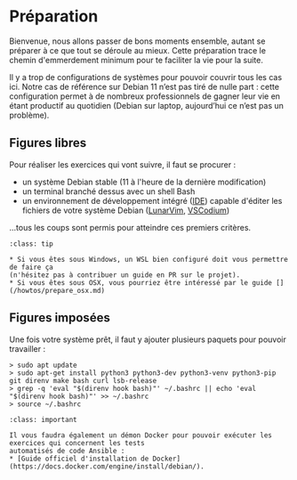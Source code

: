 # Préparation

Bienvenue, nous allons passer de bons moments ensemble, autant se préparer à ce que tout
se déroule au mieux. Cette préparation trace le chemin d'emmerdement minimum pour te faciliter la vie
pour la suite.

Il y a trop de configurations de systèmes pour pouvoir couvrir tous les cas ici. Notre cas de 
référence sur Debian 11 n’est pas tiré de nulle part : cette configuration permet à de 
nombreux professionnels de gagner leur vie en étant productif au quotidien (Debian sur laptop, 
aujourd’hui ce n’est pas un problème).

## Figures libres

Pour réaliser les exercices qui vont suivre, il faut se procurer :

* un système Debian stable (11 à l'heure de la dernière modification)
* un terminal branché dessus avec un shell Bash
* un environnement de développement intégré ([IDE](https://fr.wikipedia.org/wiki/Environnement_de_d%C3%A9veloppement))
capable d'éditer les fichiers de votre système Debian ([LunarVim](https://www.lunarvim.org/docs/installation), [VSCodium](https://vscodium.com/#install))

...tous les coups sont permis pour atteindre ces premiers critères.

```{admonition} Nota Bene
:class: tip

* Si vous êtes sous Windows, un WSL bien configuré doit vous permettre de faire ça 
(n'hésitez pas à contribuer un guide en PR sur le projet).
* Si vous êtes sous OSX, vous pourriez être intéressé par le guide [](/howtos/prepare_osx.md)
```

## Figures imposées

Une fois votre système prêt, il faut y ajouter plusieurs paquets pour pouvoir travailler :

```{code-block}
> sudo apt update 
> sudo apt-get install python3 python3-dev python3-venv python3-pip git direnv make bash curl lsb-release
> grep -q 'eval "$(direnv hook bash)"' ~/.bashrc || echo 'eval "$(direnv hook bash)"' >> ~/.bashrc
> source ~/.bashrc
```

```{admonition} Note
:class: important

Il vous faudra également un démon Docker pour pouvoir exécuter les exercices qui concernent les tests
automatisés de code Ansible : 
* [Guide officiel d'installation de Docker](https://docs.docker.com/engine/install/debian/).
```

